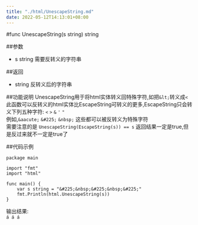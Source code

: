 ```yaml
---
title: "./html/UnescapeString.md"
date: 2022-05-12T14:13:01+08:00
---
```

#func UnescapeString(s string) string

##参数
- s string 需要反转义的字符串

##返回
- string 反转义后的字符串

##功能说明
UnescapeString用于将html实体转义回特殊字符,如把`&lt;`转义成`<` 	
此函数可以反转义的html实体比EscapeString可转义的更多,EscapeString只会转义下列五种字符: `<` `>` `&` `'`  `"`	 	
例如,`&aacute;` `&#225;` `&nbsp;` 这些都可以被反转义为特殊字符	
需要注意的是 `UnescapeString(EscapeString(s)) == s` 返回结果一定是true,但是反过来就不一定是true了

##代码示例

	package main
	
	import "fmt"
	import "html"
	
	func main() {
		var s string = "&#225;&nbsp;&#225;&nbsp;&#225;"
		fmt.Println(html.UnescapeString(s))
	}
	
输出结果:		
	`á á á`